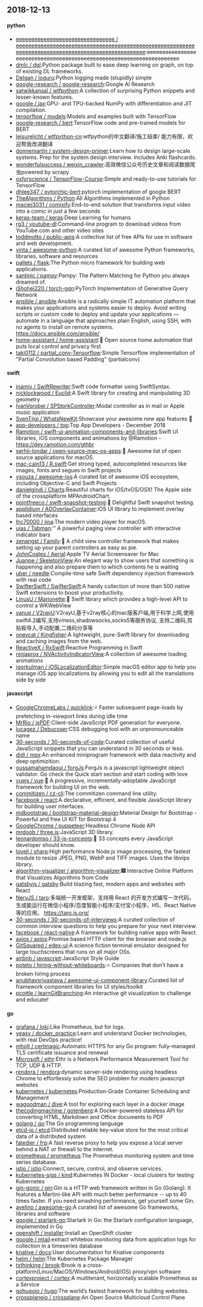 ## 2018-12-13

#### python
* [eeeeeeeeeeeeeeeeeeeeeeeeeeeeeeee / eeeeeeeeeeeeeeeeeeeeeeeeeeeeeeeeeeeeeeeeeeeeeeeeeeeeeeeeeeeeeeeeeeeeeeeeeeeeeeeeeeeeeeeeeeeeeeeeeeee](https://github.com/eeeeeeeeeeeeeeeeeeeeeeeeeeeeeeee/eeeeeeeeeeeeeeeeeeeeeeeeeeeeeeeeeeeeeeeeeeeeeeeeeeeeeeeeeeeeeeeeeeeeeeeeeeeeeeeeeeeeeeeeeeeeeeeeeeee):eeeeeeeeeeeeeeeeeeeeeeeeeeeeeeeeeeeeeeeeeeeeeeeeeeeeeeeeeeeeeeeeeeeee
* [dmlc / dgl](https://github.com/dmlc/dgl):Python package built to ease deep learning on graph, on top of existing DL frameworks.
* [Delgan / loguru](https://github.com/Delgan/loguru):Python logging made (stupidly) simple
* [google-research / google-research](https://github.com/google-research/google-research):Google AI Research
* [satwikkansal / wtfpython](https://github.com/satwikkansal/wtfpython):A collection of surprising Python snippets and lesser-known features.
* [google / jax](https://github.com/google/jax):GPU- and TPU-backed NumPy with differentiation and JIT compilation.
* [tensorflow / models](https://github.com/tensorflow/models):Models and examples built with TensorFlow
* [google-research / bert](https://github.com/google-research/bert):TensorFlow code and pre-trained models for BERT
* [leisurelicht / wtfpython-cn](https://github.com/leisurelicht/wtfpython-cn):wtfpython的中文翻译/施工结束/ 能力有限，欢迎帮我改进翻译
* [donnemartin / system-design-primer](https://github.com/donnemartin/system-design-primer):Learn how to design large-scale systems. Prep for the system design interview. Includes Anki flashcards.
* [wonderfulsuccess / weixin_crawler](https://github.com/wonderfulsuccess/weixin_crawler):高效微信公众号历史文章和阅读数据爬虫powered by scrapy
* [osforscience / TensorFlow-Course](https://github.com/osforscience/TensorFlow-Course):Simple and ready-to-use tutorials for TensorFlow
* [dhlee347 / pytorchic-bert](https://github.com/dhlee347/pytorchic-bert):pytorch implementation of google BERT
* [TheAlgorithms / Python](https://github.com/TheAlgorithms/Python):All Algorithms implemented in Python
* [maciej3031 / comixify](https://github.com/maciej3031/comixify):End-to-end solution that transforms input video into a comic in just a few seconds
* [keras-team / keras](https://github.com/keras-team/keras):Deep Learning for humans
* [rg3 / youtube-dl](https://github.com/rg3/youtube-dl):Command-line program to download videos from YouTube.com and other video sites
* [toddmotto / public-apis](https://github.com/toddmotto/public-apis):A collective list of free APIs for use in software and web development.
* [vinta / awesome-python](https://github.com/vinta/awesome-python):A curated list of awesome Python frameworks, libraries, software and resources
* [pallets / flask](https://github.com/pallets/flask):The Python micro framework for building web applications.
* [santinic / pampy](https://github.com/santinic/pampy):Pampy: The Pattern Matching for Python you always dreamed of.
* [iShohei220 / torch-gqn](https://github.com/iShohei220/torch-gqn):PyTorch Implementation of Generative Query Network
* [ansible / ansible](https://github.com/ansible/ansible):Ansible is a radically simple IT automation platform that makes your applications and systems easier to deploy. Avoid writing scripts or custom code to deploy and update your applications — automate in a language that approaches plain English, using SSH, with no agents to install on remote systems. https://docs.ansible.com/ansible/
* [home-assistant / home-assistant](https://github.com/home-assistant/home-assistant):🏡
Open source home automation that puts local control and privacy first
* [taki0112 / partial_conv-Tensorflow](https://github.com/taki0112/partial_conv-Tensorflow):Simple Tensorflow implementation of "Partial Convolution based Padding" (partialconv)

#### swift
* [inamiy / SwiftRewriter](https://github.com/inamiy/SwiftRewriter):Swift code formatter using SwiftSyntax.
* [nicklockwood / Euclid](https://github.com/nicklockwood/Euclid):A Swift library for creating and manipulating 3D geometry
* [IvanVorobei / SPStorkController](https://github.com/IvanVorobei/SPStorkController):Modal controller as in mail or Apple music application
* [SvenTiigi / WhatsNewKit](https://github.com/SvenTiigi/WhatsNewKit):Showcase your awesome new app features
📱
* [app-developers / top](https://github.com/app-developers/top):Top App Developers - December 2018
* [Ramotion / swift-ui-animation-components-and-libraries](https://github.com/Ramotion/swift-ui-animation-components-and-libraries):Swift UI libraries, iOS components and animations by @Ramotion - https://dev.ramotion.com/gthbr
* [serhii-londar / open-source-mac-os-apps](https://github.com/serhii-londar/open-source-mac-os-apps):🚀
Awesome list of open source applications for macOS.
* [mac-cain13 / R.swift](https://github.com/mac-cain13/R.swift):Get strong typed, autocompleted resources like images, fonts and segues in Swift projects
* [vsouza / awesome-ios](https://github.com/vsouza/awesome-ios):A curated list of awesome iOS ecosystem, including Objective-C and Swift Projects
* [danielgindi / Charts](https://github.com/danielgindi/Charts):Beautiful charts for iOS/tvOS/OSX! The Apple side of the crossplatform MPAndroidChart.
* [pointfreeco / swift-snapshot-testing](https://github.com/pointfreeco/swift-snapshot-testing):📸
Delightful Swift snapshot testing.
* [applidium / ADOverlayContainer](https://github.com/applidium/ADOverlayContainer):iOS UI library to implement overlay based interfaces
* [lhc70000 / iina](https://github.com/lhc70000/iina):The modern video player for macOS.
* [uias / Tabman](https://github.com/uias/Tabman):™️
A powerful paging view controller with interactive indicator bars
* [zenangst / Family](https://github.com/zenangst/Family):🚸
A child view controller framework that makes setting up your parent controllers as easy as pie.
* [JohnCoates / Aerial](https://github.com/JohnCoates/Aerial):Apple TV Aerial Screensaver for Mac
* [Juanpe / SkeletonView](https://github.com/Juanpe/SkeletonView):An elegant way to show users that something is happening and also prepare them to which contents he is waiting
* [uber / needle](https://github.com/uber/needle):Compile-time safe Swift dependency injection framework with real code
* [SwifterSwift / SwifterSwift](https://github.com/SwifterSwift/SwifterSwift):A handy collection of more than 500 native Swift extensions to boost your productivity.
* [LinusU / Marionette](https://github.com/LinusU/Marionette):🧸 Swift library which provides a high-level API to control a WKWebView
* [yanue / V2rayU](https://github.com/yanue/V2rayU):V2rayU,基于v2ray核心的mac版客户端,用于科学上网,使用swift4.2编写,支持vmess,shadowsocks,socks5等服务协议, 支持二维码,剪贴板导入,手动配置,二维码分享等
* [onevcat / Kingfisher](https://github.com/onevcat/Kingfisher):A lightweight, pure-Swift library for downloading and caching images from the web.
* [ReactiveX / RxSwift](https://github.com/ReactiveX/RxSwift):Reactive Programming in Swift
* [ninjaprox / NVActivityIndicatorView](https://github.com/ninjaprox/NVActivityIndicatorView):A collection of awesome loading animations
* [igorkulman / iOSLocalizationEditor](https://github.com/igorkulman/iOSLocalizationEditor):Simple macOS editor app to help you manage iOS app localizations by allowing you to edit all the translations side by side

#### javascript
* [GoogleChromeLabs / quicklink](https://github.com/GoogleChromeLabs/quicklink):⚡️
Faster subsequent page-loads by prefetching in-viewport links during idle time
* [MrRio / jsPDF](https://github.com/MrRio/jsPDF):Client-side JavaScript PDF generation for everyone.
* [lucagez / Debucsser](https://github.com/lucagez/Debucsser):CSS debugging tool with an unpronounceable name
* [30-seconds / 30-seconds-of-code](https://github.com/30-seconds/30-seconds-of-code):Curated collection of useful JavaScript snippets that you can understand in 30 seconds or less.
* [didi / mpx](https://github.com/didi/mpx):An enhanced miniprogram framework with data reactivity and deep optimizition.
* [oussamahamdaoui / forgJs](https://github.com/oussamahamdaoui/forgJs):ForgJs is a javascript lightweight object validator. Go check the Quick start section and start coding with love
* [vuejs / vue](https://github.com/vuejs/vue):🖖
A progressive, incrementally-adoptable JavaScript framework for building UI on the web.
* [commitizen / cz-cli](https://github.com/commitizen/cz-cli):The commitizen command line utility.
* [facebook / react](https://github.com/facebook/react):A declarative, efficient, and flexible JavaScript library for building user interfaces.
* [mdbootstrap / bootstrap-material-design](https://github.com/mdbootstrap/bootstrap-material-design):Material Design for Bootstrap - Powerful and free UI KIT for Bootstrap 4
* [GoogleChrome / puppeteer](https://github.com/GoogleChrome/puppeteer):Headless Chrome Node API
* [mrdoob / three.js](https://github.com/mrdoob/three.js):JavaScript 3D library.
* [leonardomso / 33-js-concepts](https://github.com/leonardomso/33-js-concepts):📜
33 concepts every JavaScript developer should know.
* [lovell / sharp](https://github.com/lovell/sharp):High performance Node.js image processing, the fastest module to resize JPEG, PNG, WebP and TIFF images. Uses the libvips library.
* [algorithm-visualizer / algorithm-visualizer](https://github.com/algorithm-visualizer/algorithm-visualizer):🎆
Interactive Online Platform that Visualizes Algorithms from Code
* [gatsbyjs / gatsby](https://github.com/gatsbyjs/gatsby):Build blazing fast, modern apps and websites with React
* [NervJS / taro](https://github.com/NervJS/taro):多端统一开发框架，支持用 React 的开发方式编写一次代码，生成能运行在微信小程序/百度智能小程序/支付宝小程序、H5、React Native 等的应用。 https://taro.js.org/
* [30-seconds / 30-seconds-of-interviews](https://github.com/30-seconds/30-seconds-of-interviews):A curated collection of common interview questions to help you prepare for your next interview.
* [facebook / react-native](https://github.com/facebook/react-native):A framework for building native apps with React.
* [axios / axios](https://github.com/axios/axios):Promise based HTTP client for the browser and node.js
* [GitSquared / edex-ui](https://github.com/GitSquared/edex-ui):A science fiction terminal emulator designed for large touchscreens that runs on all major OSs.
* [airbnb / javascript](https://github.com/airbnb/javascript):JavaScript Style Guide
* [poteto / hiring-without-whiteboards](https://github.com/poteto/hiring-without-whiteboards):⭐️
Companies that don't have a broken hiring process
* [anubhavsrivastava / awesome-ui-component-library](https://github.com/anubhavsrivastava/awesome-ui-component-library):Curated list of framework component libraries for UI styles/toolkit
* [pcottle / learnGitBranching](https://github.com/pcottle/learnGitBranching):An interactive git visualization to challenge and educate!

#### go
* [grafana / loki](https://github.com/grafana/loki):Like Prometheus, but for logs.
* [yeasy / docker_practice](https://github.com/yeasy/docker_practice):Learn and understand Docker technologies, with real DevOps practice!
* [mholt / certmagic](https://github.com/mholt/certmagic):Automatic HTTPS for any Go program: fully-managed TLS certificate issuance and renewal
* [Microsoft / ethr](https://github.com/Microsoft/ethr):Ethr is a Network Performance Measurement Tool for TCP, UDP & HTTP.
* [rendora / rendora](https://github.com/rendora/rendora):dynamic server-side rendering using headless Chrome to effortlessly solve the SEO problem for modern javascript websites
* [kubernetes / kubernetes](https://github.com/kubernetes/kubernetes):Production-Grade Container Scheduling and Management
* [wagoodman / dive](https://github.com/wagoodman/dive):A tool for exploring each layer in a docker image
* [thecodingmachine / gotenberg](https://github.com/thecodingmachine/gotenberg):A Docker-powered stateless API for converting HTML, Markdown and Office documents to PDF
* [golang / go](https://github.com/golang/go):The Go programming language
* [etcd-io / etcd](https://github.com/etcd-io/etcd):Distributed reliable key-value store for the most critical data of a distributed system
* [fatedier / frp](https://github.com/fatedier/frp):A fast reverse proxy to help you expose a local server behind a NAT or firewall to the internet.
* [prometheus / prometheus](https://github.com/prometheus/prometheus):The Prometheus monitoring system and time series database.
* [istio / istio](https://github.com/istio/istio):Connect, secure, control, and observe services.
* [kubernetes-sigs / kind](https://github.com/kubernetes-sigs/kind):Kubernetes IN Docker - local clusters for testing Kubernetes
* [gin-gonic / gin](https://github.com/gin-gonic/gin):Gin is a HTTP web framework written in Go (Golang). It features a Martini-like API with much better performance -- up to 40 times faster. If you need smashing performance, get yourself some Gin.
* [avelino / awesome-go](https://github.com/avelino/awesome-go):A curated list of awesome Go frameworks, libraries and software
* [google / starlark-go](https://github.com/google/starlark-go):Starlark in Go: the Starlark configuration language, implemented in Go
* [openshift / installer](https://github.com/openshift/installer):Install an OpenShift cluster
* [google / mtail](https://github.com/google/mtail):extract whitebox monitoring data from application logs for collection in a timeseries database
* [knative / docs](https://github.com/knative/docs):User documentation for Knative components
* [helm / helm](https://github.com/helm/helm):The Kubernetes Package Manager
* [txthinking / brook](https://github.com/txthinking/brook):Brook is a cross-platform(Linux/MacOS/Windows/Android/iOS) proxy/vpn software
* [cortexproject / cortex](https://github.com/cortexproject/cortex):A multitenant, horizontally scalable Prometheus as a Service
* [gohugoio / hugo](https://github.com/gohugoio/hugo):The world’s fastest framework for building websites.
* [crossplaneio / crossplane](https://github.com/crossplaneio/crossplane):An Open Source Multicloud Control Plane
